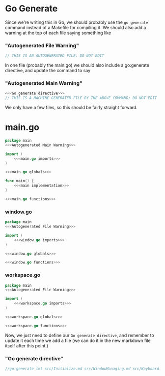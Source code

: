 # Go Generate

Since we're writing this in Go, we should probably use the `go generate` command
instead of a Makefile for compiling it. We should also add a warning at the top
of each file saying something like

### "Autogenerated File Warning"
```go
// THIS IS AN AUTOGENERATED FILE; DO NOT EDIT
```

In one file (probably the main.go) we should also include a go:generate
directive, and update the command to say
 
### "Autogenerated Main Warning"
```go
<<<Go generate directive>>>
// THIS IS A MACHINE GENERATED FILE BY THE ABOVE COMMAND; DO NOT EDIT
```

We only have a few files, so this should be fairly straight forward.
# main.go
```go
package main
<<<Autogenerated Main Warning>>>

import (
	<<<main.go imports>>>
)

<<<main.go globals>>>

func main() {
	<<<main implementation>>>
}

<<<main.go functions>>>
```

### window.go
```go
package main
<<<Autogenerated File Warning>>>

import (
	<<<window.go imports>>>
)

<<<window.go globals>>>

<<<window.go functions>>>
```

### workspace.go
```go
package main
<<<Autogenerated File Warning>>>

import (
	<<<workspace.go imports>>>
)

<<<workspace.go globals>>>

<<<workspace.go functions>>>
```

Now, we just need to define our `Go generate directive`, and remember to update
it each time we add a file (we can do it in the new markdown file itself after
this point.)

### "Go generate directive"
```go
//go:generate lmt src/Initialize.md src/WindowManaging.md src/Keyboard.md src/MovingWindows.md src/ResizingWindows.md src/ColumnManagement.md src/OverrideRedirect.md src/GoGenerate.md
```
 